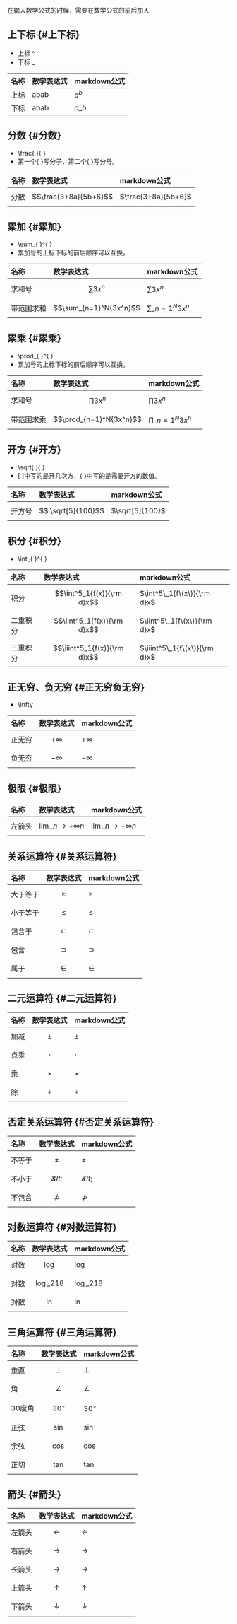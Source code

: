 在输入数学公式的时候，需要在数学公式的前后加入

## 上下标 {#上下标}

* 上标 ^
* 下标 \_

| 名称 | 数学表达式 | markdown公式 |
| :--- | :--- | :--- |
| 上标 | abab | $a^b$ |
| 下标 | abab | $a\_b$ |

## 分数 {#分数}

* \frac{ }{ }
* 第一个{ }写分子，第二个{ }写分母。

| 名称 | 数学表达式 | markdown公式 |
| :--- | :--- | :--- |
| 分数 | $$\frac{3+8a}{5b+6}$$ | $\frac{3+8a}{5b+6}$ |

## 累加 {#累加}

* \sum\_{ }^{ }
* 累加号的上标下标的前后顺序可以互换。

| 名称 | 数学表达式 | markdown公式 |
| :--- | :--- | :--- |
| 求和号 | 	$$\sum{3x^n}$$ | $\sum{3x^n}$ |
| 带范围求和 | $$\sum_{n=1}^N{3x^n}$$ | $\sum\_{n=1}^N{3x^n}$ |

## 累乘 {#累乘}

* \prod\_{ }^{ }
* 累加号的上标下标的前后顺序可以互换。

| 名称 | 数学表达式 | markdown公式 |
| :--- | :--- | :--- |
| 求和号 | $$\prod{3x^n}$$ | $\prod{3x^n}$ |
| 带范围求乘 | $$\prod_{n=1}^N{3x^n}$$ | $\prod\_{n=1}^N{3x^n}$ |

## 开方 {#开方}

* \sqrt\[ \]{ }
* \[ \]中写的是开几次方，{ }中写的是需要开方的数值。

| 名称 | 数学表达式 | markdown公式 |
| :--- | :--- | :--- |
| 开方号 | $$ \sqrt[5]{100}$$ | $\sqrt[5]{100}$ |

## 积分 {#积分}

* \int\_{ }^{ }

| 名称 | 数学表达式 | markdown公式 |
| :--- | :--- | :--- |
| 积分 | $$\int^5_1{f(x)}{\rm d}x$$ | $\int^5\_1{f\(x\)}{\rm d}x$ |
| 二重积分 |$$\iint^5_1{f(x)}{\rm d}x$$ | $\iint^5\_1{f\(x\)}{\rm d}x$ |
| 三重积分 | $$\iiint^5_1{f(x)}{\rm d}x$$  | $\iiint^5\_1{f\(x\)}{\rm d}x$ |

## 正无穷、负无穷 {#正无穷负无穷}

* \infty

| 名称 | 数学表达式 | markdown公式 |
| :--- | :--- | :--- |
| 正无穷 | $$+\infty$$ | $+\infty$ |
| 负无穷 | $$ -\infty$$ | $-\infty$ |

## 极限 {#极限}

| 名称 | 数学表达式 | markdown公式 |
| :--- | :--- | :--- |
| 左箭头 | $$\lim\_{n\rightarrow+\infty} n$$ | $\lim\_{n\rightarrow+\infty} n$ |

## 关系运算符 {#关系运算符}

| 名称 | 数学表达式 | markdown公式 |
| :--- | :--- | :--- |
| 大于等于 | $$\geq$$ | $\geq$ |
| 小于等于 |$$\leq$$ | $\leq$ |
| 包含于 | $$\subset$$ | $\subset$ |
| 包含 | $$\supset$$ | $\supset$ |
| 属于 | $$\in$$ | $\in$ |

## 二元运算符 {#二元运算符}

| 名称 | 数学表达式 | markdown公式 |
| :--- | :--- | :--- |
| 加减 | $$\pm$$ | $\pm$ |
| 点乘 | $$\cdot$$ | $\cdot$ |
| 乘 | $$\times$$ | $\times$ |
| 除 | $$\div$$ | $\div$ |

## 否定关系运算符 {#否定关系运算符}

| 名称 | 数学表达式 | markdown公式 |
| :--- | :--- | :--- |
| 不等于 | $$\not=$$ | $\not=$ |
| 不小于 | $$\not&lt;$$| $\not&lt;$ |
| 不包含 | $$\not\supset$$ | $\not\supset$ |

## 对数运算符 {#对数运算符}

| 名称 | 数学表达式 | markdown公式 |
| :--- | :--- | :--- |
| 对数 | $$\log$$ | $\log$ |
| 对数 | $$\log\_2{18}$$ | $\log\_2{18}$ |
| 对数 | $$\ln$$ | $\ln$ |

## 三角运算符 {#三角运算符}

| 名称 | 数学表达式 | markdown公式 |
| :--- | :--- | :--- |
| 垂直 | $$\bot$$ | $\bot$ |
| 角 | $$\angle$$ | $\angle$ |
| 30度角 | $$30^\circ$$ | $30^\circ$ |
| 正弦 | $$\sin$$ | $\sin$ |
| 余弦 | $$\cos$$ | $\cos$ |
| 正切 | $$\tan$$ | $\tan$ |

## 箭头 {#箭头}

| 名称 | 数学表达式 | markdown公式 |
| :--- | :--- | :--- |
| 左箭头 | $$\leftarrow$$ | $\leftarrow$ |
| 右箭头 | $$\rightarrow$$ | $\rightarrow$ |
| 长箭头 | $$\longrightarrow$$ | $\longrightarrow$ |
| 上箭头 | $$\uparrow$$ | $\uparrow$ |
| 下箭头 | $$\downarrow$$| $\downarrow$ |



